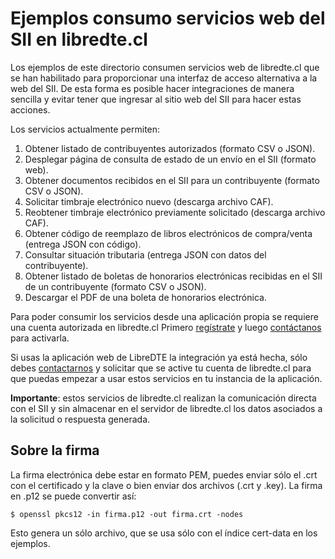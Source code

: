 Ejemplos consumo servicios web del SII en libredte.cl
=====================================================

Los ejemplos de este directorio consumen servicios web de libredte.cl que se han
habilitado para proporcionar una interfaz de acceso alternativa a la web del SII.
De esta forma es posible hacer integraciones de manera sencilla y evitar tener
que ingresar al sitio web del SII para hacer estas acciones.

Los servicios actualmente permiten:

1. Obtener listado de contribuyentes autorizados (formato CSV o JSON).
2. Desplegar página de consulta de estado de un envío en el SII (formato web).
3. Obtener documentos recibidos en el SII para un contribuyente (formato CSV o JSON).
4. Solicitar timbraje electrónico nuevo (descarga archivo CAF).
5. Reobtener timbraje electrónico previamente solicitado (descarga archivo CAF).
6. Obtener código de reemplazo de libros electrónicos de compra/venta (entrega JSON con código).
7. Consultar situación tributaria (entrega JSON con datos del contribuyente).
8. Obtener listado de boletas de honorarios electrónicas recibidas en el SII de un contribuyente (formato CSV o JSON).
9. Descargar el PDF de una boleta de honorarios electrónica.

Para poder consumir los servicios desde una aplicación propia se requiere una
cuenta autorizada en libredte.cl Primero [regístrate](https://libredte.cl/usuarios/registrar)
y luego [contáctanos](https://libredte.cl/contacto) para activarla.

Si usas la aplicación web de LibreDTE la integración ya está hecha, sólo debes
[contactarnos](https://libredte.cl/contacto) y solicitar que se active tu cuenta
de libredte.cl para que puedas empezar a usar estos servicios en tu instancia de
la aplicación.

**Importante**: estos servicios de libredte.cl realizan la comunicación directa
con el SII y sin almacenar en el servidor de libredte.cl los datos asociados a
la solicitud o respuesta generada.

Sobre la firma
--------------

La firma electrónica debe estar en formato PEM, puedes enviar sólo el .crt con el certificado
y la clave o bien enviar dos archivos (.crt y .key). La firma en .p12 se puede convertir así:

    $ openssl pkcs12 -in firma.p12 -out firma.crt -nodes

Esto genera un sólo archivo, que se usa sólo con el índice cert-data en los ejemplos.
